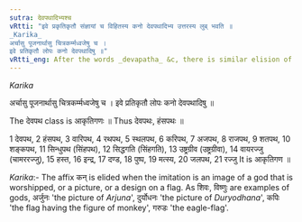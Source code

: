 ```yaml
---
sutra: देवपथादिभ्यश्च
vRtti: "इवे प्रकृतिकृतौ संज्ञायां च विहितस्य कनो देवपथादिभ्य उत्तरस्य लुब् भवति ॥
_Karika_
अर्चासु पूजनार्थासु चित्रकर्म्मध्वजेषु च ।
इवे प्रतिकृतौ लोपः कनो देवपथादिषु ॥"
vRtti_eng: After the words _devapatha_ &c, there is similar elision of the affix _kan_, (V. 3. 96) and (V. 3. 97) expressing an image or a Name.
---
```

_Karika_

अर्चासु पूजनार्थासु चित्रकर्म्मध्वजेषु च ।
इवे प्रतिकृतौ लोपः कनो देवपथादिषु ॥

The देवपथ class is आकृतिगणः ॥ Thus देवपथः, हंसपथः ॥

1 देवपथ, 2 हंसपथ, 3 वारिपथ, 4 रथपथ, 5 स्थलपथ, 6 करिपथ, 7 अजपथ, 8 राजपथ, 9 शतपथ, 10 शङ्कपथ, 11 सिन्धुपथ (सिंहपथ), 12 सिद्धगति (सिंहगति), 13 उष्ट्रग्रीव (उष्ट्रग्रीवा), 14 वायरज्जु (चामररज्जु), 15 हस्त, 16 इन्द्र, 17 दण्ड, 18 पुष्प, 19 मत्स्य, 20 जलपथ, 21 रज्जु  It is आकृतिगण ॥

_Karika_:- The affix कन् is elided when the imitation is an image of a god that is worshipped, or a picture, or a design on a flag. As शिवः, विष्णुः are examples of gods, अर्जुनः 'the picture of _Arjuna_', दुर्योधनः 'the picture of _Duryodhana_', कपिः 'the flag having the figure of monkey', गरुडः 'the eagle-flag'.
